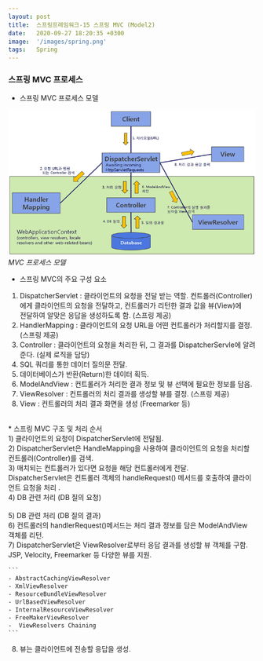 ```yaml
---
layout: post
title:  스프링프레임워크-15 스프링 MVC (Model2)
date:   2020-09-27 18:20:35 +0300
image:  '/images/spring.png'
tags:   Spring
---
```


### 스프링 MVC 프로세스

 

* 스프링 MVC 프로세스 모델

 


![](/images/0930-1.png)
  *MVC 프로세스 모델*
 

 

 

* 스프링 MVC의 주요 구성 요소<br/>
1) DispatcherServlet : 클라이언트의 요청을 전달 받는 역할. 컨트롤러(Controller)에게 클라이언트의 요청을 전달하고, 컨트롤러가 리턴한 결과 값을 뷰(View)에 <br/>전달하여 알맞은 응답을 생성하도록 함. (스프링 제공)<br/>
2) HandlerMapping : 클라이언트의 요청 URL을 어떤 컨트롤러가 처리할지를 결정. (스프링 제공)<br/>
3) Controller : 클라이언트의 요청을 처리한 뒤, 그 결과를 DispatcherServle에 알려준다. (실제 로직을 담당)<br/>
4) SQL 쿼리를 통한 데이터 질의문 전달.<br/>
5) 데이터베이스가 반환(Return)한 데이터 획득.<br/>
6) ModelAndView : 컨트롤러가 처리한 결과 정보 및 뷰 선택에 필요한 정보를 담음.<br/>
7) ViewResolver : 컨트롤러의 처리 결과를 생성할 뷰를 결정. (스프링 제공)<br/>
8) View : 컨트롤러의 처리 결과 화면을 생성 (Freemarker 등)<br/>


 
<br/>
*  스프링 MVC 구조 및 처리 순서<br/>
1) 클라이언트의 요청이 DispatcherServlet에 전달됨.<br/>
2) DispatcherServlet은 HandleMapping을 사용하여 클라이언트의 요청을 처리할 컨트롤러(Controller)를 검색.<br/>
3) 매치되는 컨트롤러가 있다면 요청을 해당 컨트롤러에게 전달.<br/>
    DispatcherServlet은 컨트롤러 객체의 handleRequest() 메서드를 호출하여 클라이언트 요청을 처리 .<br/>
4) DB 관련 처리 (DB 질의 요청)<br/>
<br/>
5) DB 관련 처리 (DB 질의 결과)<br/>
6) 컨트롤러의 handlerRequest()메서드는 처리 결과 정보를 담은 ModelAndView 객체를 리턴.<br/>
7) DispatcherServlet은 ViewResolver로부터 응답 결과를 생성할 뷰 객체를 구함.<br/>
    JSP, Velocity, Freemarker 등 다양한 뷰를 지원.

    ```
    - AbstractCachingViewResolver
    - XmlViewResolver
    - ResourceBundleViewResolver
    - UrlBasedViewResolver
    - InternalResourceViewResolver
    - FreeMakerViewResolver
    -  ViewResolvers Chaining
    ```

8) 뷰는 클라이언트에 전송할 응답을 생성.